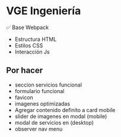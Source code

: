 # VGE Ingeniería

✅ Base Webpack

- Estructura HTML
- Estilos CSS
- Interacción Js

## Por hacer

- seccion servicios funcional
- formulario funcional
- favicon
- imagenes optimizadas
- Agregar contenido definito a card mobile
- slider de imagenes en modal (mobile)
- modal de servicios en (desktop)
- observer nav menu
